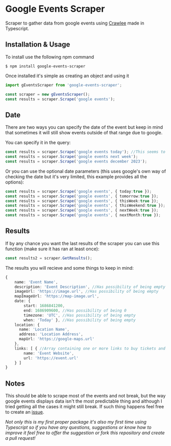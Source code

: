 # Google Events Scraper
Scraper to gather data from google events using [Crawlee](https://crawlee.dev/) made in Typescript.

## Installation & Usage
To install use the following npm command
```console
$ npm install google-events-scraper
```

Once installed it's simple as creating an object and using it
```ts
import gEventsScraper from 'google-events-scraper';

const scraper = new gEventsScraper();
const results = scraper.Scrape('google events');
```
## Date
There are two ways you can specify the date of the event but keep in mind that sometimes it will still show events outside of that range due to google.

You can specify it in the query:
```ts
const results = scraper.Scrape('google events today'); //This seems to not work so well
const results = scraper.Scrape('google events next week');
const results = scraper.Scrape('google events december 2023');
```
Or you can use the optional date parameters (this uses google's own way of checking the date but it's very limited, this example provides all the options):
```ts
const results = scraper.Scrape('google events', { today:true });
const results = scraper.Scrape('google events', { tomorrow:true });
const results = scraper.Scrape('google events', { thisWeek:true });
const results = scraper.Scrape('google events', { thisWeekend:true });
const results = scraper.Scrape('google events', { nextWeek:true });
const results = scraper.Scrape('google events', { nextMonth:true });
```
## Results
If by any chance you want the last results of the scraper you can use this function (make sure it has ran at least once):
```ts
const results2 = scraper.GetResults();
```
The results you will recieve and some things to keep in mind:
```ts
{
    name: 'Event Name',
    description: 'Event Description', //Has possibility of being empty
    imageUrl: 'https://image.url', //Has possibility of being empty
    mapImageUrl: 'https://map-image.url',
    date: { 
        start: 1686841200, 
        end: 1686909600, //Has possibility of being 0
        timezone: 'UTC', //Has possibility of being empty
        when: 'Today' }, //Has possibility of being empty
    location: {
      name: 'Location Name',
      address: 'Location Address',
      mapUrl: 'https://google-maps.url'
    },
    links: [ { //Array containing one or more links to buy tickets and such
        name: 'Event Website',
        url: 'https://event.url'
    } ]
}
```

## Notes
This should be able to scrape most of the events and not break, but the way google events displays data isn't the most predictable thing and although I tried getting all the cases it might still break. If such thing happens feel free to create an [issue](https://github.com/emiipo/google-events-scraper/issues/new).

*Not only this is my first proper package it's also my first time using Typescript so if you have any questions, suggestions or know how to improve it feel free to offer the suggestion or fork this repository and create a pull request!*